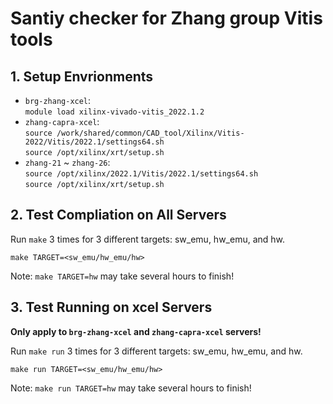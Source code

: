 # Santiy checker for Zhang group Vitis tools # 

## 1.  Setup Envrionments ##
* `brg-zhang-xcel`:<br>
`module load xilinx-vivado-vitis_2022.1.2`
* `zhang-capra-xcel`:<br> 
`source /work/shared/common/CAD_tool/Xilinx/Vitis-2022/Vitis/2022.1/settings64.sh`<br>
`source /opt/xilinx/xrt/setup.sh`
* `zhang-21` ~ `zhang-26`:<br>
`source /opt/xilinx/2022.1/Vitis/2022.1/settings64.sh`<br>
`source /opt/xilinx/xrt/setup.sh`

## 2. Test Compliation on All Servers ##
Run `make` 3 times for 3 different targets: sw_emu, hw_emu, and hw.

`make TARGET=<sw_emu/hw_emu/hw>`

Note: `make TARGET=hw` may take several hours to finish!

## 3. Test Running on xcel Servers ##
**Only apply to `brg-zhang-xcel` and `zhang-capra-xcel` servers!**

Run `make run` 3 times for 3 different targets: sw_emu, hw_emu, and hw.

`make run TARGET=<sw_emu/hw_emu/hw>`

Note: `make run TARGET=hw` may take several hours to finish!
